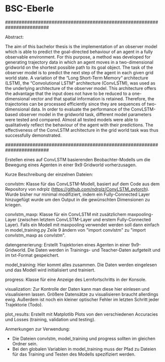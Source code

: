 # BSC-Eberle
########################################################################

Abstract:

The aim of this bachelor thesis is the implementation of an observer model which
is able to predict the goal-directed behaviour of an agent in a fully observable
environment. For this purpose, a method was developed for generating trajectory data in which an agent moves in a two-dimensional gridworld on the shortest
possible path to its goal object. The task of the observer model is to predict the
next step of the agent in each given grid world state. A variation of the “Long
Short-Term Memory“ architecture (LSTM), the “Convolutional LSTM“ architecture (ConvLSTM), was used as the underlying architecture of the observer model.
This architecture offers the advantage that the input does not have to be reduced
to a one-dimensional vector and that spatial information is retained. Therefore, the
trajectories can be processed efficiently since they are sequences of two-dimensional
data. In order to evaluate the performance of the ConvLSTM-based observer model
in the gridworld task, different model parameters were tested and compared. Almost all tested models were able to qualitatively reflect the behaviour of the agent
with their predictions. The effectiveness of the ConvLSTM architecture in the grid
world task was thus successfully demonstrated.

########################################################################




Erstellen eines auf ConvLSTM basierenden Beobachter-Modells um die Bewegung eines Agenten in einer 9x9 Gridworld vorherzusagen.


Kurze Beschreibung der einzelnen Dateien:

convlstm:
Klasse für das ConvLSTM-Modell, basiert auf dem Code aus dem Repository von ndrplz (https://github.com/ndrplz/ConvLSTM_pytorch). 
Wurde bisher nur minimal modifiziert, indem ein Fully-Connected Layer hinzugefügt wurde um den Output in die gewünschten Dimensionen zu kriegen.

convlstm_maxp:
Klasse für ein ConvLSTM mit zusätzlichem maxpooling-Layer (zwischen letztem ConvLSTM-Layer und erstem Fully-Connected Layer).
Falls ein Modell mit maxpooling verwendet werden soll dann einfach in model_training.py Zeile 9 ändern von "import convlstm" zu "import convlstm_maxp as convlstm".

datengenerierung:
Erstellt Trajektorien eines Agenten in einer 9x9-Gridworld. Die Daten werden in Trainings- und Teacher-Daten aufgeteilt und im txt-Format gespeichert.

model_training:
Hier kommt alles zusammen. Die Daten werden eingelesen und das Modell wird initialisiert und trainiert.

progress:
Klasse für eine Anzeige des Lernfortschritts in der Konsole.

visualization:
Zur Kontrolle der Daten kann man diese hier einlesen und visualisieren lassen. 
Größere Datensätze zu visualisieren braucht allerdings ewig. Außerdem ist noch ein kleiner optischer Fehler im letzten Schritt jeder Trajektorie (Todo).

plot_results:
Erstellt mit Matplotlib Plots von den verschiedenen Accuracies und Losses (training, validation und testing).


Anmerkungen zur Verwendung:
- Die Dateien convlstm, model_training und progress sollten im gleichen Ordner sein.
- Bei den globalen Variablen in model_training muss der Pfad zu Dateien für das Training und Testen des Modells spezifiziert werden.
